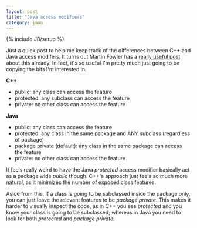```yaml
---
layout: post
title: "Java access modifiers"
category: java
---
```

{% include JB/setup %}

Just a quick post to help me keep track of the differences between C++ and Java access modifers. It turns out Martin Fowler has a [really useful post](http://martinfowler.com/bliki/AccessModifier.html) about this already. In fact, it's so useful I'm pretty much just going to be copying the bits I'm interested in.

**C++**

- public: any class can access the feature
- protected: any subclass can access the feature
- private: no other class can access the feature

**Java**

- public: any class can access the feature
- protected: any class in the same package and ANY subclass (regardless of package)
- package private (default): any class in the same package can access the feature
- private: no other class can access the feature

It feels really weird to have the Java *protected* access modifier basically act as a package wide *public* though. C++'s approach just feels so much more natural, as it minimizes the number of exposed class features.

Aside from this, if a class is going to be subclassed inside the package only, you can just leave the relevant features to be *package private*. This makes it harder to visually inspect the code, as in C++ you see *protected* and you know your class is going to be subclassed; whereas in Java you need to look for both *protected* and *package private*.
